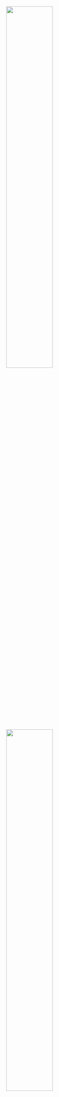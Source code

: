 <br />
<p align="center">
    <a href="https://github.com/mosaicml/composer#gh-light-mode-only" class="only-light">
      <img src="https://storage.googleapis.com/docs.mosaicml.com/images/header_light.svg" width="50%"/>
    </a>
    <!-- SETUPTOOLS_LONG_DESCRIPTION_HIDE_BEGIN -->
    <a href="https://github.com/mosaicml/composer#gh-dark-mode-only" class="only-dark">
      <img src="https://storage.googleapis.com/docs.mosaicml.com/images/header_dark.svg" width="50%"/>
    </a>
    <!-- SETUPTOOLS_LONG_DESCRIPTION_HIDE_END -->
</p>

<h2><p align="center">A PyTorch Library for Efficient Neural Network Training</p></h2>
<h3><p align="center">Train Faster, Reduce Cost, Get Better Models</p></h3>

<h4><p align='center'>
<a href="https://www.mosaicml.com">[Website]</a>
- <a href="https://docs.mosaicml.com/en/stable/getting_started/installation.html">[Getting Started]</a>
- <a href="https://docs.mosaicml.com/">[Docs]</a>
- <a href="https://docs.mosaicml.com/en/stable/method_cards/methods_overview.html">[Methods]</a>
- <a href="https://www.mosaicml.com/team">[We're Hiring!]</a>
</p></h4>

<p align="center">
    <a href="https://pypi.org/project/mosaicml/">
        <img alt="PyPi Version" src="https://img.shields.io/pypi/pyversions/mosaicml">
    </a>
    <a href="https://pypi.org/project/mosaicml/">
        <img alt="PyPi Package Version" src="https://img.shields.io/pypi/v/mosaicml">
    </a>
    <a href="https://pypi.org/project/mosaicml/">
        <img alt="PyPi Downloads" src="https://img.shields.io/pypi/dm/mosaicml">
    </a>
    <a href="https://docs.mosaicml.com/en/stable/">
        <img alt="Documentation" src="https://readthedocs.org/projects/composer/badge/?version=stable">
    </a>
    <a href="https://join.slack.com/t/mosaicml-community/shared_invite/zt-w0tiddn9-WGTlRpfjcO9J5jyrMub1dg">
        <img alt="Chat @ Slack" src="https://img.shields.io/badge/slack-chat-2eb67d.svg?logo=slack">
    </a>
    <a href="https://github.com/mosaicml/composer/blob/dev/LICENSE">
        <img alt="License" src="https://img.shields.io/badge/License-Apache%202.0-green.svg?logo=slack">
    </a>
</p>
<br />

# 👋 Welcome

Composer is a library written in PyTorch that enables you to <b>train neural networks faster, at lower cost, and to higher accuracy</b>. We've implemented more than two dozen speed-up methods that can be applied to your training loop in just a few lines of code, or used with our built-in Trainer. We continually integrate the latest state-of-the-art in efficient neural network training.

Composer features:
- 20+ methods for speeding up training networks for computer vision and language modeling. Don't waste hours trying to reproduce research papers when Composer has done the work for you.
- An easy-to-use trainer that has been written to be as performant as possible and [integrates best practices](https://www.mosaicml.com/blog/5-best-practices-for-efficient-model-training) for efficient training.
- Functional forms of all of our speedup methods that allow you to integrate them into your existing training loop.
- Strong, _reproducible_ baselines to get you started as quickly as possible.

## Benefits

<p align="center">
  <a href="https://storage.googleapis.com/docs.mosaicml.com/images/composer_graph_light_06212022.svg?ref=Fiey0Xei#gh-light-mode-only" class="only-light">
    <img src="https://storage.googleapis.com/docs.mosaicml.com/images/composer_graph_light_06212022.svg?ref=Fiey0Xei" width="75%"/>
  </a>
  <!-- link to the light mode image even on dark mode, so it will be readable in a new tab -->
  <!-- SETUPTOOLS_LONG_DESCRIPTION_HIDE_BEGIN -->
  <a href="https://storage.googleapis.com/docs.mosaicml.com/images/composer_graph_dark_06212022.svg?ref=Fiey0Xei#gh-dark-mode-only" class="only-dark">
    <img src="https://storage.googleapis.com/docs.mosaicml.com/images/composer_graph_dark_06212022.svg?ref=Fiey0Xei" width="75%"/>
  </a>
  <!-- SETUPTOOLS_LONG_DESCRIPTION_HIDE_END -->
</p>

With no additional tuning, you can apply our methods to:
<!-- start numbers -->
- Train ResNet-50 on ImageNet to the standard 76.6% top-one accuracy for \$15 in 27 minutes (_with vanilla PyTorch:_ \$116 in 3.5 hours) on AWS.
- Train GPT-2 125M to a the standard perplexity of 24.11 for \$145 in 4.5 hours (_with vanilla PyTorch_: \$255 in 7.8 hours) on AWS.
- Train DeepLab-v3 on ADE20k to the standard mean IOU of 45.7 for \$36 in 1.1 hours (_with vanilla PyTorch_: \$110 in 3.5 hours on AWS)
<!-- end numbers -->

# 🚀 Quickstart

## 💾 Installation
Composer is available with Pip:

<!--pytest.mark.skip-->
```bash
pip install mosaicml
```
Alternatively, install Composer with Conda:

<!--pytest.mark.skip-->
```bash
conda install -c mosaicml mosaicml
```
---

## 🚌 Usage

You can use Composer's speedup methods in two ways:

* Through a standalone **Functional API** (similar to `torch.nn.functional`) that allows you to integrate them into your existing training code.
* Using Composer's built-in **Trainer**, which is designed to be performant and automatically takes care of many of the low-level details of using speedup methods.

### Example: Functional API [![Open In Colab](https://colab.research.google.com/assets/colab-badge.svg)](https://colab.research.google.com/github/mosaicml/composer/blob/dev/examples/functional_api.ipynb)

Integrate our speed-up methods into your training loop with just a few lines of code, and see the results. Here we easily apply [BlurPool](https://docs.mosaicml.com/en/stable/method_cards/blurpool.html) and SqueezeExcite:

<!-- begin_example_1 --->
```python
import composer.functional as cf
from torchvision import models

my_model = models.resnet18()

# add blurpool and squeeze excite layers
my_model = cf.apply_blurpool(my_model)
my_model = cf.apply_squeeze_excite(my_model)

# your own training code starts here
```
<!-- end_example_1 --->

For more examples, see the [Composer Functional API Colab notebook](https://colab.research.google.com/github/mosaicml/composer/blob/dev/examples/functional_api.ipynb) and [Functional API guide](https://docs.mosaicml.com/en/latest/functional_api.html).

### Example: Trainer [![Open In Colab](https://colab.research.google.com/assets/colab-badge.svg)](https://colab.research.google.com/github/mosaicml/composer/blob/dev/examples/getting_started.ipynb)

For the best experience and the most efficient possible training, we recommend using Composer's built-in trainer, which automatically takes care of the low-level details of using speedup methods and provides useful abstractions that facilitate rapid experimentation.

<!-- begin_example_2 --->
<!--pytest.mark.gpu-->
<!--pytest.mark.timeout(15)-->
```python
from torch.utils.data import DataLoader
from torchvision import datasets, transforms

from composer import Trainer
from composer.algorithms import BlurPool, ChannelsLast, CutMix, LabelSmoothing
from composer.models import mnist_model

transform = transforms.Compose([transforms.ToTensor()])
train_dataset = datasets.MNIST("data", download=True, train=True, transform=transform)
eval_dataset = datasets.MNIST("data", download=True, train=False, transform=transform)
train_dataloader = DataLoader(train_dataset, batch_size=128)
eval_dataloader = DataLoader(eval_dataset, batch_size=128)

trainer = Trainer(
    model=mnist_model(),
    train_dataloader=train_dataloader,
    eval_dataloader=eval_dataloader,
    max_duration="2ep",
    algorithms=[
        BlurPool(replace_convs=True, replace_maxpools=True, blur_first=True),
        ChannelsLast(),
        CutMix(alpha=1.0),
        LabelSmoothing(smoothing=0.1),
    ]
)
trainer.fit()
```
<!-- end_example_2 -->

Composer's built-in [trainer](https://docs.mosaicml.com/en/stable/trainer/using_the_trainer.html) makes it easy to **add multiple speedup methods in a single line of code!**
Trying out new methods or combinations of methods is as easy as changing a single list.
As we continually implement more methods, they will be easy for you to add to your code.

For concrete examples of methods in Composer, here are some ([_see here for all_](https://docs.mosaicml.com/en/latest/trainer/algorithms.html)) speedup methods currently in Composer:

Name|Attribution|tl;dr|Example Benchmark|Speed Up*|
----|-----------|-----|---------|---------|
[Alibi](https://github.com/mosaicml/composer/tree/dev/composer/algorithms/alibi)|[Press et al, 2021](https://arxiv.org/abs/2108.12409)|Replace attention with AliBi.|GPT-2|1.5x
[BlurPool](https://github.com/mosaicml/composer/tree/dev/composer/algorithms/blurpool)|[Zhang, 2019](https://arxiv.org/abs/1904.11486)|Applies an anti-aliasing filter before every downsampling operation.|ResNet-101|1.2x
[ChannelsLast](https://github.com/mosaicml/composer/tree/dev/composer/algorithms/channels_last)|[PyTorch](https://pytorch.org/tutorials/intermediate/memory_format_tutorial.html)|Uses channels last memory format (NHWC).|ResNet-101|1.5x
[CutOut](https://docs.mosaicml.com/en/latest/method_cards/cutout.html)|[DeVries et al, 2017](https://arxiv.org/abs/1708.04552)|Randomly erases rectangular blocks from the image.|ResNet-101|1.2x
[LabelSmoothing](https://github.com/mosaicml/composer/tree/dev/composer/algorithms/label_smoothing)|[Szegedy et al, 2015](https://arxiv.org/abs/1512.00567)|Smooths the labels with a uniform prior|ResNet-101|1.5x
[MixUp](https://github.com/mosaicml/composer/tree/dev/composer/algorithms/mixup)|[Zhang et al, 2017](https://arxiv.org/abs/1710.09412)|Blends pairs of examples and labels.|ResNet-101|1.5x
[RandAugment](https://github.com/mosaicml/composer/tree/dev/composer/algorithms/randaugment)|[Cubuk et al, 2020](https://openaccess.thecvf.com/content_CVPRW_2020/html/w40/Cubuk_Randaugment_Practical_Automated_Data_Augmentation_With_a_Reduced_Search_Space_CVPRW_2020_paper.html)|Applies a series of random augmentations to each image.|ResNet-101|1.3x
[SAM](https://github.com/mosaicml/composer/tree/dev/composer/algorithms/sam)|[Foret et al, 2021](https://arxiv.org/abs/2010.01412)|An optimization strategy that seeks flatter minima.|ResNet-101|1.4x
[SeqLengthWarmup](https://github.com/mosaicml/composer/tree/dev/composer/algorithms/seq_length_warmup)|[Li et al, 2021](https://arxiv.org/abs/2108.06084)|Progressively increase sequence length.|GPT-2|1.2x
[Stochastic Depth](https://docs.mosaicml.com/en/latest/method_cards/stochastic_depth.html)|[Huang et al, 2016](https://arxiv.org/abs/1603.09382)|Replaces a specified layer with a stochastic version that randomly drops the layer or samples during training|ResNet-101|1.1x
<p align="right">* = time-to-train to the same quality as the baseline.</p>

## 🛠 Building Speedup Recipes

Given two methods that speed up training by 1.5x each, do they combine to provide a 2.25x (1.5x * 1.5x) speedup? Not necessarily.
They may optimize the [same part of the training process](https://en.wikipedia.org/wiki/Amdahl's_law) and lead to diminishing returns, or they may even interact in ways that prove detrimental.
Determining which methods to compose together isn't as simple as assembling a set of methods that perform best individually.

**We have come up with compositions of methods that work especially well together** through rigorous exploration of the design space of recipes and research on the science behind composition.
The [MosaicML Explorer](https://app.mosaicml.com/) contains all of the data we have collected so far on composition, and it highlights the compositions of methods that are _pareto-optimal_ - that provide the **best possible tradeoffs between training time or cost and the quality of the trained model**.
Whether you want to reach the same quality faster or get better quality within your current budget, Explorer can help you decide which speedup methods to use.
We update this data regularly as we add new methods and develop better recipes.

<p align="center">
<img src="https://storage.googleapis.com/docs.mosaicml.com/images/methods/explorer.png"/>
</p>

As an example, here are two performant recipes, one for ResNet-101 on ImageNet, and the other for GPT-2 on OpenWebText, on 8xA100s:

### ResNet-101

Name|Functional|tl;dr|Benchmark|Speed Up
----|----------|-----|---------|--------
[Blur Pool](https://github.com/mosaicml/composer/tree/dev/composer/algorithms/blurpool)|`cf.apply_blurpool`|[Applies an anti-aliasing filter before every downsampling operation.](https://arxiv.org/abs/1904.11486)|ResNet-101|1.2x
[Channels Last](https://github.com/mosaicml/composer/tree/dev/composer/algorithms/channels_last)|`cf.apply_`<br>`channels_last`|[Uses channels last memory format (NHWC).](https://pytorch.org/tutorials/intermediate/memory_format_tutorial.html)|ResNet-101|1.5x
[Label Smoothing](https://github.com/mosaicml/composer/tree/dev/composer/algorithms/label_smoothing)|`cf.smooth_labels`|[Smooths the labels with a uniform prior.](https://arxiv.org/abs/1512.00567)|ResNet-101|1.5x
[MixUp](https://github.com/mosaicml/composer/tree/dev/composer/algorithms/mixup)|`CF.mixup_batch`|[Blends pairs of examples and labels.](https://arxiv.org/abs/1710.09412)|ResNet-101|1.5x
[Progressive Resizing](https://github.com/mosaicml/composer/tree/dev/composer/algorithms/progressive_resizing)|`cf.resize_batch`|[Increases the input image size during training.](https://github.com/fastai/fastbook/blob/780b76bef3127ce5b64f8230fce60e915a7e0735/07_sizing_and_tta.ipynb)|ResNet-101|1.3x
[SAM](https://github.com/mosaicml/composer/tree/dev/composer/algorithms/sam)|`N/A`|[SAM optimizer measures sharpness of optimization space.](https://arxiv.org/abs/2010.01412)|ResNet-101|1.5x
**Composition** | `N/A` | **Cheapest: \$49 @ 78.1% Acc** | **ResNet-101** | **3.5x**

### GPT-2

Name|Functional|tl;dr|Benchmark|Speed Up
----|----------|-----|---------|--------
[Alibi](https://github.com/mosaicml/composer/tree/dev/composer/algorithms/alibi)|`cf.apply_alibi`|[Replace attention with AliBi.](https://arxiv.org/abs/2108.12409)|GPT-2|1.6x
[Seq Length Warmup](https://github.com/mosaicml/composer/tree/dev/composer/algorithms/seq_length_warmup)|`cf.set_batch_`<br>`sequence_length`|[Progressively increase sequence length.](https://arxiv.org/abs/2108.06084)|GPT-2|1.5x
**Composition** | `N/A` | **Cheapest: \$145 @ 24.11 PPL** | **GPT-2** | **1.7x**

# ⚙️ What benchmarks does Composer support?

Composer uses a _benchmark_ as a term to denote a particular model trained on a particular dataset in a standardized, reproducible way. A benchmark is a specific model trained for a task, where a task = dataset + loss function + metric.

We support computer vision and natural language processing use cases, such as (but not limited to) the following. New benchmarks will be added regularly, as will compatibility with existing libraries.

<div class="center">
<table>
<thead>
  <tr>
    <th>Model</th>
    <th>Dataset</th>
    <th>Loss</th>
    <th>Task</th>
    <th>Evaluation Metrics</th>
  </tr>
</thead>
<tbody>
  <tr>
      <td colspan="5" align="center"><b>Computer Vision</b></td>
  </tr>
  <tr>
    <td>ResNet Family</td>
    <td>CIFAR-10</td>
    <td>Cross Entropy</td>
    <td>Image Classification</td>
    <td>Classification Accuracy</td>
  </tr>
  <tr>
    <td>ResNet Family</td>
    <td>ImageNet</td>
    <td>Cross Entropy</td>
    <td>Image Classification</td>
    <td>Classification Accuracy</td>
  </tr>
  <tr>
    <td>EfficientNet Family</td>
    <td>ImageNet</td>
    <td>Cross Entropy</td>
    <td>Image Classification</td>
    <td>Classification Accuracy</td>
  </tr>
  <tr>
    <td>UNet</td>
    <td>BraTS</td>
    <td>Dice Loss</td>
    <td>Image Segmentation</td>
    <td>Dice Coefficient</td>
  </tr>
  <tr>
    <td>DeepLab v3</td>
    <td>ADE20K</td>
    <td>Cross Entropy</td>
    <td>Image Segmentation</td>
    <td>mIoU</td>
  </tr>
  <tr>
      <td align="center" colspan="5"><b>Natural Language Processing</b></td>
  </tr>
  <tr>
    <td>BERT Family</td>
    <td>{Wikipedia &amp; BooksCorpus, C4}</td>
    <td>Cross Entropy</td>
    <td>Masked Language Modeling</td>
    <td>GLUE </td>
  </tr>
  <tr>
    <td>GPT Family</td>
    <td>{OpenWebText, C4}</td>
    <td>Cross Entropy</td>
    <td>Language Modeling<br></td>
    <td>Perplexity</td>
  </tr>
</tbody>
</table>
</div>

# 🤔 Why should I use Composer?

The compute required to train a state-of-the-art machine learning model is [doubling every 6 months](https://arxiv.org/abs/2202.05924), putting these capabilities further and further out of reach for the broader community with each passing day.
Composer addresses this challenge by focusing on training efficiency: it contains cutting-edge speedup methods that modify the training algorithm to reduce the time and cost necessary to train deep learning models.
**When you use Composer, you can rest assured that you are training efficiently.**
We have combed the literature, done the science, and built industrial-grade implementations to ensure this is the case.

Even after these speedup methods are implemented, assembling them together into recipes is nontrivial. We designed Composer with the **right abstractions to composing (and creating new) speedup methods.**

Specifically, Composer's efficiency methods use **two-way callbacks** from ([Howard et al, 2020](https://arxiv.org/abs/2002.04688)) to modify the **entire training state** at particular events in the training loop to effect speed-ups. We handle collisions between methods, the proper order of execution for algorithms, and more.

Through this, our methods can modify:
 - data inputs for batches (data augmentations, sequence length warmup, skipping examples, etc.)
 - neural network architecture (pruning, model surgery, etc.)
 - loss function (label smoothing, MixUp, CutMix, etc.)
 - optimizer (Sharpness Aware Minimization)
 - training dynamics (layer freezing, selective backprop, etc.)

Easily [add your own methods](https://colab.research.google.com/github/mosaicml/composer/blob/dev/examples/custom_speedup_methods.ipynb) or callbacks to instrument any part of the training loop.

# 🧐 Why shouldn’t I use Composer?

* Composer is mostly optimized for computer vision (CV) and natural language processing (NLP) use cases, including [custom models](https://docs.mosaicml.com/en/stable/composer_model.html) and custom datasets. We strongly encourage exploration on integrating our algorithms into new domains, such as reinforcement learning. Feel free to [join our Slack](https://join.slack.com/t/mosaicml-community/shared_invite/zt-w0tiddn9-WGTlRpfjcO9J5jyrMub1dg) and discuss!
* Composer currently supports NVIDIA GPUs. We are adding support for additional hardware platforms, and you should expect more soon.
* Composer is an active and ongoing project. Since Composer is still in alpha, our API may not be stable. We recommend pegging your work to a Composer version, and we will respond quickly to issues posted to this repository.

# 📚 Learn More

Here's some resources actively maintained by the Composer community to help you get started:
<table>
<thead>
  <tr>
      <th><b>Resource</b></th>
      <th><b>Details</b></th>
  </tr>
</thead>
<tbody>
  <tr>
    <td><a href="https://colab.research.google.com/github/mosaicml/composer/blob/dev/examples/getting_started.ipynb" target="_blank" rel="noopener noreferrer">Getting started with our Trainer</a></td>
    <td>An interactive Colab Notebook aimed at teaching users about our Trainer</td>
  </tr>
  <tr>
    <td><a href="https://colab.research.google.com/github/mosaicml/composer/blob/dev/examples/functional_api.ipynb" target="_blank" rel="noopener noreferrer">Getting started with our Functional API</a></td>
    <td>An interactive Colab Notebook aimed at teaching users about our Functional API</td>
  </tr>
  <tr>
    <td><a href="https://colab.research.google.com/github/mosaicml/composer/blob/dev/examples/custom_speedup_methods.ipynb" target="_blank" rel="noopener noreferrer">Building Speedup Methods</a></td>
    <td>An interactive Colab Notebook aimed at teaching users about building speedup methods on top of Composer</td>
  </tr>
  <tr>
    <td><a href="https://colab.research.google.com/github/mosaicml/composer/blob/dev/examples/nlp_models.ipynb" target="_blank" rel="noopener noreferrer">Training BERTs with Composer</a></td>
    <td>An interactive Colab Notebook aimed at helping users learn how to train BERT models with Composer!</td>
  </tr>
  <tr>
    <td><a href="https://mosaicml.com/jobs" target="_blank" rel="noopener noreferrer">We're Hiring!</a></td>
    <td>Join us! 🤩</td>
  </tr>
</tbody>
</table>

If you have any questions, please feel free to reach out to us on [Twitter](https://twitter.com/mosaicml), [email](mailto:community@mosaicml.com), or our [Community Slack](https://join.slack.com/t/mosaicml-community/shared_invite/zt-w0tiddn9-WGTlRpfjcO9J5jyrMub1dg)!

# 💫 Contributors
Composer is part of the broader Machine Learning community, and we welcome any contributions, pull requests, or issues!

To start contributing, see our [Contributing](https://github.com/mosaicml/composer/blob/dev/CONTRIBUTING.md) page.

# ✍️ Citation
```
@misc{mosaicml2022composer,
    author = {The Mosaic ML Team},
    title = {composer},
    year = {2021},
    howpublished = {\url{https://github.com/mosaicml/composer/}},
}
```
